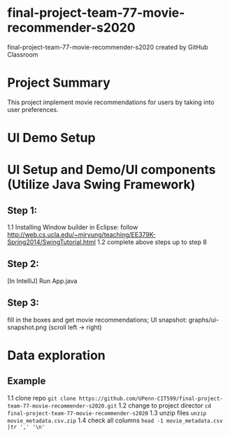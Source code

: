 # final-project-team-77-movie-recommender-s2020
final-project-team-77-movie-recommender-s2020 created by GitHub Classroom

Project Summary
=============
  This project implement movie recommendations for users by taking into user preferences. 


UI Demo Setup
=============
# UI Setup and Demo/UI components (Utilize Java Swing Framework)
## Step 1: 
  1.1 Installing Window builder in Eclipse: 
      follow http://web.cs.ucla.edu/~miryung/teaching/EE379K-Spring2014/SwingTutorial.html 
  1.2 complete above steps up to step 8
## Step 2: 
  [In IntelliJ] Run App.java
## Step 3: 
  fill in the boxes and get movie recommendations; UI snapshot: graphs/ui-snapshot.png (scroll left -> right)


Data exploration
=============
## Example
  1.1 clone repo
    `git clone https://github.com/UPenn-CIT599/final-project-team-77-movie-recommender-s2020.git`
  1.2 change to project director
    `cd final-project-team-77-movie-recommender-s2020`
  1.3 unzip files
    `unzip movie_metadata.csv.zip`
  1.4 check all columns
    `head -1 movie_metadata.csv |tr ',' '\n'`
